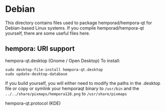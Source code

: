 
Debian
====================
This directory contains files used to package hemporad/hempora-qt
for Debian-based Linux systems. If you compile hemporad/hempora-qt yourself, there are some useful files here.

## hempora: URI support ##


hempora-qt.desktop  (Gnome / Open Desktop)
To install:

	sudo desktop-file-install hempora-qt.desktop
	sudo update-desktop-database

If you build yourself, you will either need to modify the paths in
the .desktop file or copy or symlink your hemporaqt binary to `/usr/bin`
and the `../../share/pixmaps/hempora128.png` to `/usr/share/pixmaps`

hempora-qt.protocol (KDE)

